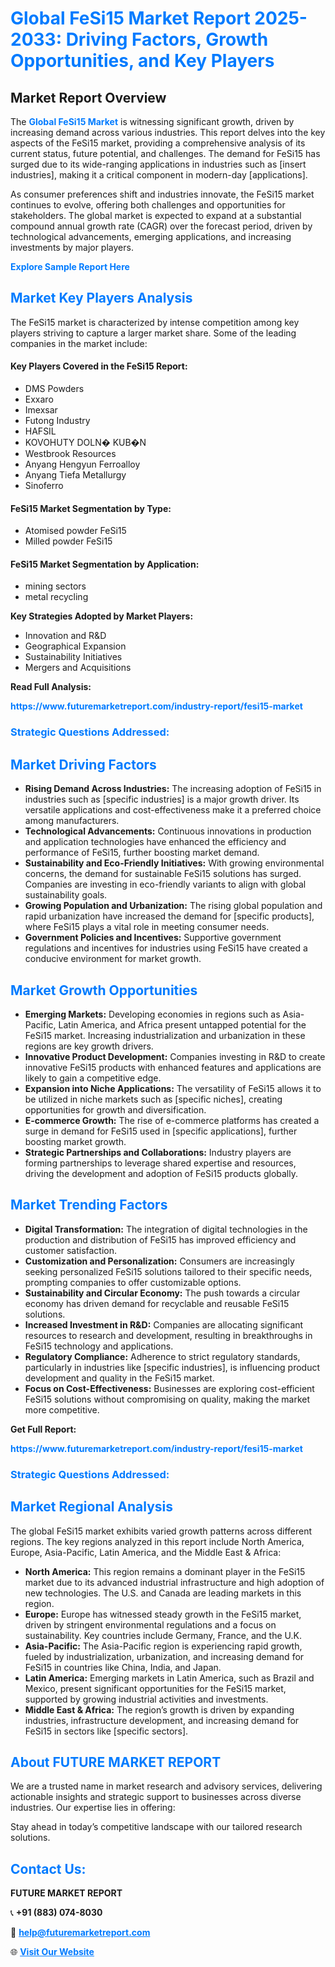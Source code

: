 <h1 style="color: #007BFF;">Global FeSi15 Market Report 2025-2033: Driving Factors, Growth Opportunities, and Key Players</h1>

<section id="overview">
<h2>Market Report Overview</h2>
<p>The <a href="https://www.futuremarketreport.com/industry-report/fesi15-market" style="color: #007BFF; text-decoration: none;"><strong>Global FeSi15 Market</strong></a> is witnessing significant growth, driven by increasing demand across various industries. This report delves into the key aspects of the FeSi15 market, providing a comprehensive analysis of its current status, future potential, and challenges. The demand for FeSi15 has surged due to its wide-ranging applications in industries such as [insert industries], making it a critical component in modern-day [applications].</p>
<p>As consumer preferences shift and industries innovate, the FeSi15 market continues to evolve, offering both challenges and opportunities for stakeholders. The global market is expected to expand at a substantial compound annual growth rate (CAGR) over the forecast period, driven by technological advancements, emerging applications, and increasing investments by major players.</p>
</section>

<section id="overview">
<p><a href="https://www.futuremarketreport.com/request-sample/reportId=102821" style="color: #007BFF; text-decoration: none;"><strong>Explore Sample Report Here</strong></a></p>
</section>

<section id="key-players">
<h2 style="color: #007BFF;">Market Key Players Analysis</h2>
<p>The FeSi15 market is characterized by intense competition among key players striving to capture a larger market share. Some of the leading companies in the market include:</p>
<h4>Key Players Covered in the FeSi15 Report:</h4>
<ul><li>DMS Powders</li><li>Exxaro</li><li>Imexsar</li><li>Futong Industry</li><li>HAFSIL</li><li>KOVOHUTY DOLN� KUB�N</li><li>Westbrook Resources</li><li>Anyang Hengyun Ferroalloy</li><li>Anyang Tiefa Metallurgy</li><li>Sinoferro</li></ul>
<h4>FeSi15 Market Segmentation by Type:</h4>
<ul><li>Atomised powder FeSi15</li><li>Milled powder FeSi15</li></ul>

<h4>FeSi15 Market Segmentation by Application:</h4>
<ul><li>mining sectors</li><li>metal recycling</li></ul>
<p><strong>Key Strategies Adopted by Market Players:</strong></p>
<ul>
<li>Innovation and R&D</li>
<li>Geographical Expansion</li>
<li>Sustainability Initiatives</li>
<li>Mergers and Acquisitions</li>
</ul>
</section>

<section>
<p><strong>Read Full Analysis: </strong></p><a href="https://www.futuremarketreport.com/industry-report/fesi15-market" style="color: #007BFF; text-decoration: none;"><strong>https://www.futuremarketreport.com/industry-report/fesi15-market</strong></a>
<h3 style="color: #007BFF;">Strategic Questions Addressed:</h3>
</section>

<section id="driving-factors">
<h2 style="color: #007BFF;">Market Driving Factors</h2>
<ul>
<li><strong>Rising Demand Across Industries:</strong> The increasing adoption of FeSi15 in industries such as [specific industries] is a major growth driver. Its versatile applications and cost-effectiveness make it a preferred choice among manufacturers.</li>
<li><strong>Technological Advancements:</strong> Continuous innovations in production and application technologies have enhanced the efficiency and performance of FeSi15, further boosting market demand.</li>
<li><strong>Sustainability and Eco-Friendly Initiatives:</strong> With growing environmental concerns, the demand for sustainable FeSi15 solutions has surged. Companies are investing in eco-friendly variants to align with global sustainability goals.</li>
<li><strong>Growing Population and Urbanization:</strong> The rising global population and rapid urbanization have increased the demand for [specific products], where FeSi15 plays a vital role in meeting consumer needs.</li>
<li><strong>Government Policies and Incentives:</strong> Supportive government regulations and incentives for industries using FeSi15 have created a conducive environment for market growth.</li>
</ul>
</section>

<section id="growth-opportunities">
<h2 style="color: #007BFF;">Market Growth Opportunities</h2>
<ul>
<li><strong>Emerging Markets:</strong> Developing economies in regions such as Asia-Pacific, Latin America, and Africa present untapped potential for the FeSi15 market. Increasing industrialization and urbanization in these regions are key growth drivers.</li>
<li><strong>Innovative Product Development:</strong> Companies investing in R&D to create innovative FeSi15 products with enhanced features and applications are likely to gain a competitive edge.</li>
<li><strong>Expansion into Niche Applications:</strong> The versatility of FeSi15 allows it to be utilized in niche markets such as [specific niches], creating opportunities for growth and diversification.</li>
<li><strong>E-commerce Growth:</strong> The rise of e-commerce platforms has created a surge in demand for FeSi15 used in [specific applications], further boosting market growth.</li>
<li><strong>Strategic Partnerships and Collaborations:</strong> Industry players are forming partnerships to leverage shared expertise and resources, driving the development and adoption of FeSi15 products globally.</li>
</ul>
</section>

<section id="trending-factors">
<h2 style="color: #007BFF;">Market Trending Factors</h2>
<ul>
<li><strong>Digital Transformation:</strong> The integration of digital technologies in the production and distribution of FeSi15 has improved efficiency and customer satisfaction.</li>
<li><strong>Customization and Personalization:</strong> Consumers are increasingly seeking personalized FeSi15 solutions tailored to their specific needs, prompting companies to offer customizable options.</li>
<li><strong>Sustainability and Circular Economy:</strong> The push towards a circular economy has driven demand for recyclable and reusable FeSi15 solutions.</li>
<li><strong>Increased Investment in R&D:</strong> Companies are allocating significant resources to research and development, resulting in breakthroughs in FeSi15 technology and applications.</li>
<li><strong>Regulatory Compliance:</strong> Adherence to strict regulatory standards, particularly in industries like [specific industries], is influencing product development and quality in the FeSi15 market.</li>
<li><strong>Focus on Cost-Effectiveness:</strong> Businesses are exploring cost-efficient FeSi15 solutions without compromising on quality, making the market more competitive.</li>
</ul>
</section>

<section>
<p><strong>Get Full Report: </strong></p><a href="https://www.futuremarketreport.com/industry-report/fesi15-market" style="color: #007BFF; text-decoration: none;"><strong>https://www.futuremarketreport.com/industry-report/fesi15-market</strong></a>
<h3 style="color: #007BFF;">Strategic Questions Addressed:</h3>
</section>


<section id="regional-analysis">
<h2 style="color: #007BFF;">Market Regional Analysis</h2>
<p>The global FeSi15 market exhibits varied growth patterns across different regions. The key regions analyzed in this report include North America, Europe, Asia-Pacific, Latin America, and the Middle East & Africa:</p>
<ul>
<li><strong>North America:</strong> This region remains a dominant player in the FeSi15 market due to its advanced industrial infrastructure and high adoption of new technologies. The U.S. and Canada are leading markets in this region.</li>
<li><strong>Europe:</strong> Europe has witnessed steady growth in the FeSi15 market, driven by stringent environmental regulations and a focus on sustainability. Key countries include Germany, France, and the U.K.</li>
<li><strong>Asia-Pacific:</strong> The Asia-Pacific region is experiencing rapid growth, fueled by industrialization, urbanization, and increasing demand for FeSi15 in countries like China, India, and Japan.</li>
<li><strong>Latin America:</strong> Emerging markets in Latin America, such as Brazil and Mexico, present significant opportunities for the FeSi15 market, supported by growing industrial activities and investments.</li>
<li><strong>Middle East & Africa:</strong> The region’s growth is driven by expanding industries, infrastructure development, and increasing demand for FeSi15 in sectors like [specific sectors].</li>
</ul>
</section>

<footer>
<h2 style="color: #007BFF;">About FUTURE MARKET REPORT</h2>
<p>We are a trusted name in market research and advisory services, delivering actionable insights and strategic support to businesses across diverse industries. Our expertise lies in offering:</p>

<p>Stay ahead in today’s competitive landscape with our tailored research solutions.</p>

<h2 style="color: #007BFF;">Contact Us:</h2>
<p><strong>FUTURE MARKET REPORT</strong></p>
<p>📞 <strong>+91 (883) 074-8030</strong></p>
<p>📧 <strong><a href="mailto:help@futuremarketreport.com" style="color: #007BFF;">help@futuremarketreport.com</a></strong></p>
<p>🌐 <strong><a href="https://www.futuremarketreport.com/" style="color: #007BFF;">Visit Our Website</a></strong></p>
</footer>